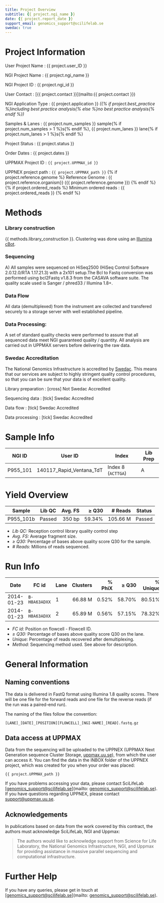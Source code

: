 ```yaml
---
title: Project Overview
subtitle: {{ project.ngi_name }}
date: {{ project.report_date }}
support_email: genomics_support@scilifelab.se
swedac: true
---
```


# Project Information

User Project Name
:   {{ project.user_ID }}

NGI Project Name
:   {{ project.ngi_name }}

NGI Project ID
:   {{ project.ngi_id }}

User Contact
:   [{{ project.contact }}](mailto:{{ project.contact }})

NGI Application Type
:   {{ project.application }} _({% if project.best_practice %}including best practice analysis{% else %}no best practice analysis{% endif %})_

Samples &amp; Lanes
:   {{ project.num_samples }} sample{% if project.num_samples > 1 %}s{% endif %}, {{ project.num_lanes }} lane{% if project.num_lanes > 1 %}s{% endif %}

Project Status
:   {{ project.status }}

Order Dates
:   {{ project.dates }}

UPPMAX Project ID
:   `{{ project.UPPMAX_id }}`

UPPNEX project path
:   `{{ project.UPPMAX_path }}`
{% if project.reference.genome %}
Reference Genome
:   {{ project.reference.organism}} ({{ project.reference.genome }})
{% endif %}{% if project.ordered_reads %}
Minimum ordered reads
:   {{ project.ordered_reads }}
{% endif %}
 
# Methods

### Library construction

{{ methods.library_construction }}. Clustering was done using an [Illumina cBot](http://products.illumina.com/products/cbot.html).

### Sequencing
A) All samples were sequenced on HiSeq2500 (HiSeq Control
    Software 2.0.12.0/RTA 1.17.21.3) with a 2x101 setup.The Bcl to
    Fastq conversion was performed using bcl2Fastq v1.8.3 from the
    CASAVA software suite. The quality scale used is Sanger /
    phred33 / Illumina 1.8+.

### Data Flow
All data (demultiplexed) from the instrument are collected and transfered securely
to a storage server with well established pipeline.

### Data Processing:
A set of standard quality checks were performed to assure that all sequenced data
meet NGI guaranteed quality / quantity. All analysis are carried out in UPPMAX servers
before delivering the raw data.

### Swedac Accreditation
The National Genomics Infrastructure is accredited by [Swedac](http://www.swedac.se).
This means that our services are subject to highly stringent quality control procedures,
so that you can be sure that your data is of excellent quality.

Library preparation
:   [cross] Not Swedac Accredited

Sequencing data
:   [tick] Swedac Accredited

Data flow
:   [tick] Swedac Accredited

Data processing
:   [tick] Swedac Accredited

# Sample Info

NGI ID | User ID | Index | Lib Prep
-------|---------|-------|----------
P955_101 | 140117_Rapid_Ventana_TdT | Index 8 (`ACTTGA`) | A


# Yield Overview

Sample | Lib QC | Avg. FS | &ge; Q30 | # Reads | Status
-------|--------|--------:|---------:|--------:|-------
P955_101b | Passed | 350 bp | 59.34% | 105.66 M | Passed

* _Lib QC:_ Reception control library quality control step
* _Avg. FS:_ Average fragment size.
* _&ge; Q30:_ Percentage of bases above quality score Q30 for the sample.
* _# Reads:_ Millions of reads sequenced.

# Run Info
Date | FC id | Lane | Clusters | % PhiX | &ge; Q30| % Unique | Method
-----|-------|------|---------:|-------:|--------:|---------:|--------
2014-01-23 | `B-H8A63ADXX` | 1 | 66.88 M | 0.52% | 58.70% | 80.51% | A
2014-01-23 | `B-H8A63ADXX` | 2 | 65.89 M | 0.56% | 57.15% | 78.32% | A

* _FC id:_ Position on flowcell - Flowcell ID.
* _&ge; Q30:_ Percentage of bases above quality score Q30 on the lane.
* _Unique:_ Percentage of reads recovered after demultiplexing.
* _Method:_ Sequencing method used. See above for description.

# General Information

## Naming conventions

The data is delivered in FastQ format using Illumina 1.8 quality scores.
There will be one file for the forward reads and one file for the
reverse reads (if the run was a paired-end run).

The naming of the files follow the convention:

```
[LANE]_[DATE]_[POSITION][FLOWCELL]_[NGI-NAME]_[READ].fastq.gz
```

## Data access at UPPMAX

Data from the sequencing will be uploaded to the UPPNEX (UPPMAX Next
Generation sequence Cluster Storage, [uppmax.uu.se](http://www.uppmax.uu.se)),
from which the user can access it. You can find the data in the INBOX folder of the
UPPNEX project, which was created for you when your order was placed: 

```
{{ project.UPPMAX_path }}
```


If you have problems accessing your data, please contact SciLifeLab
[genomics_support@scilifelab.se](mailto: genomics_support@scilifelab.se).
If you have questions regarding UPPNEX, please contact
[support@uppmax.uu.se](mailto:support@uppmax.uu.se).

## Acknowledgements

In publications based on data from the work covered by this contract,
the authors must acknowledge SciLifeLab, NGI and Uppmax:

> The authors would like to acknowledge support from Science for Life Laboratory,
> the National Genomics Infrastructure, NGI, and Uppmax for providing
> assistance in massive parallel sequencing and computational infrastructure.

# Further Help
If you have any queries, please get in touch at
[genomics_support@scilifelab.se](mailto: genomics_support@scilifelab.se).
